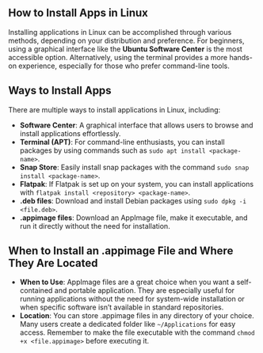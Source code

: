 ## How to Install Apps in Linux
Installing applications in Linux can be accomplished through various methods, depending on your distribution and preference. For beginners, using a graphical interface like the **Ubuntu Software Center** is the most accessible option. Alternatively, using the terminal provides a more hands-on experience, especially for those who prefer command-line tools.

## Ways to Install Apps
There are multiple ways to install applications in Linux, including:

- **Software Center**: A graphical interface that allows users to browse and install applications effortlessly.
- **Terminal (APT)**: For command-line enthusiasts, you can install packages by using commands such as `sudo apt install <package-name>`.
- **Snap Store**: Easily install snap packages with the command `sudo snap install <package-name>`.
- **Flatpak**: If Flatpak is set up on your system, you can install applications with `flatpak install <repository> <package-name>`.
- **.deb files**: Download and install Debian packages using `sudo dpkg -i <file.deb>`.
- **.appimage files**: Download an AppImage file, make it executable, and run it directly without the need for installation.
## When to Install an .appimage File and Where They Are Located
- **When to Use**: AppImage files are a great choice when you want a self-contained and portable application. They are especially useful for running applications without the need for system-wide installation or when specific software isn’t available in standard repositories.
- **Location**: You can store .appimage files in any directory of your choice. Many users create a dedicated folder like `~/Applications` for easy access. Remember to make the file executable with the command `chmod +x <file.appimage>` before executing it.